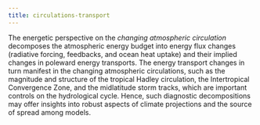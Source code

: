 ```yaml
---
title: circulations-transport 
---
```


<!-- A 75-100 word paragraph describing the motivation behind these projects -->

The energetic perspective on the *changing atmospheric circulation* decomposes the atmospheric energy budget into energy flux changes (radiative forcing, feedbacks, and ocean heat uptake) and their implied changes in poleward energy transports. The energy transport changes in turn manifest in the changing atmospheric circulations, such as the magnitude and structure of the tropical Hadley circulation, the Intertropical Convergence Zone, and the midlatitude storm tracks, which are important controls on the hydrological cycle. Hence, such diagnostic decompositions may offer insights into robust aspects of climate projections and the source of spread among models. 

